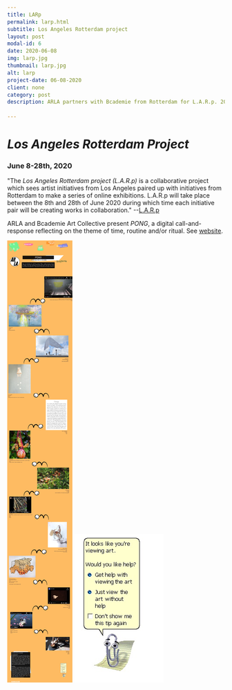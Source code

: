 ```yaml
---
title: LARp
permalink: larp.html
subtitle: Los Angeles Rotterdam project
layout: post
modal-id: 6
date: 2020-06-08
img: larp.jpg
thumbnail: larp.jpg
alt: larp
project-date: 06-08-2020
client: none
category: post
description: ARLA partners with Bcademie from Rotterdam for L.A.R.p. 2020. Online. 06/08-28/2020.  

---
```


<h1><i>Los Angeles Rotterdam Project</i></h1>
<h3>June 8-28th, 2020</h3>

 "The <i>Los Angeles Rotterdam project (L.A.R.p)</i> is a collaborative project which sees artist initiatives 
 from Los Angeles paired up with initiatives from Rotterdam to make a series of online exhibitions. 
 L.A.R.p will take place between the 8th and 28th of June 2020 during which time each initiative pair 
 will be creating works in collaboration." --<a href="https://larp.hotglue.me/about">L.A.R.p</a>
 
 
ARLA and Bcademie Art Collective present <i>PONG</i>, a digital call-and-response reflecting on the theme of time, 
routine and/or ritual.  See <a href="https://larp.hotglue.me/?exhibition_5">website</a>.



<img src = "img/portfolio/larp.jpg" class="img-responsive img-centered" alt="">

<img src = "img/portfolio/clippy.jpg" class="img-responsive img-centered" alt="">
